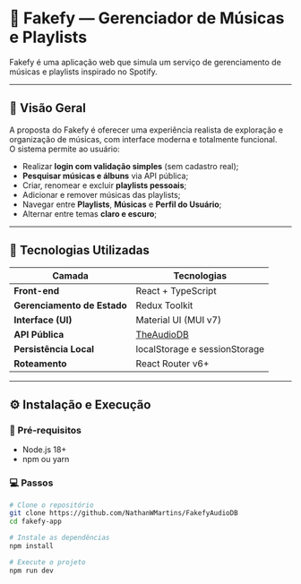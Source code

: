 # 🎵 Fakefy — Gerenciador de Músicas e Playlists

Fakefy é uma aplicação web que simula um serviço de gerenciamento de músicas e playlists inspirado no Spotify.  

---

## 🚀 Visão Geral

A proposta do Fakefy é oferecer uma experiência realista de exploração e organização de músicas, com interface moderna e totalmente funcional.  
O sistema permite ao usuário:

- Realizar **login com validação simples** (sem cadastro real);
- **Pesquisar músicas e álbuns** via API pública;
- Criar, renomear e excluir **playlists pessoais**;
- Adicionar e remover músicas das playlists;
- Navegar entre **Playlists**, **Músicas** e **Perfil do Usuário**;
- Alternar entre temas **claro e escuro**;

---

## 🧱 Tecnologias Utilizadas

| Camada | Tecnologias |
|--------|--------------|
| **Front-end** | React + TypeScript |
| **Gerenciamento de Estado** | Redux Toolkit |
| **Interface (UI)** | Material UI (MUI v7) |
| **API Pública** | [TheAudioDB](https://www.theaudiodb.com/) |
| **Persistência Local** | localStorage e sessionStorage |
| **Roteamento** | React Router v6+ |

---

## ⚙️ Instalação e Execução

### 🔧 Pré-requisitos
- Node.js 18+
- npm ou yarn

### 💻 Passos

```bash
# Clone o repositório
git clone https://github.com/NathanWMartins/FakefyAudioDB
cd fakefy-app

# Instale as dependências
npm install

# Execute o projeto
npm run dev